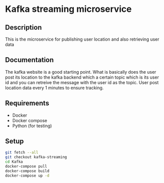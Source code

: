 # Kafka streaming microservice

## Description
This is the microservice for publishing user location and also retrieving user data

## Documentation
The kafka website is a good starting point.
What is basically does the user post its location to the kafka backend which a certain topic which is its user id and you can retreive the message with the user id as the topic. User post location data every 1 minutes to ensure tracking.

## Requirements
- Docker
- Docker compose
- Python (for testing)


## Setup
```sh
git fetch --all
git checkout kafka-streaming
cd Kafka
docker-compose pull
docker-compose build
docker-compose up -d
```

